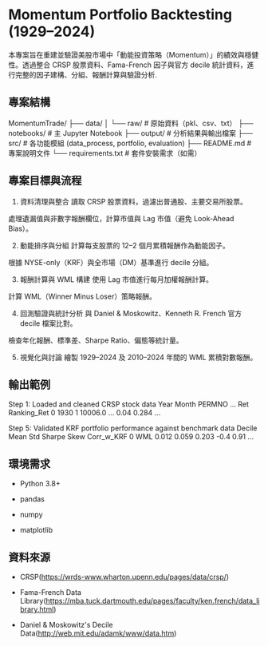 # Momentum Portfolio Backtesting (1929–2024)
本專案旨在重建並驗證美股市場中「動能投資策略（Momentum）」的績效與穩健性。透過整合 CRSP 股票資料、Fama-French 因子與官方 decile 統計資料，進行完整的因子建構、分組、報酬計算與驗證分析.

## 專案結構
MomentumTrade/
├── data/
│   └── raw/              # 原始資料（pkl、csv、txt）
├── notebooks/            # 主 Jupyter Notebook
├── output/               # 分析結果與輸出檔案
├── src/                  # 各功能模組 (data_process, portfolio, evaluation)
├── README.md             # 專案說明文件
└── requirements.txt      # 套件安裝需求（如需）

## 專案目標與流程
1. 資料清理與整合
讀取 CRSP 股票資料，過濾出普通股、主要交易所股票。

處理遺漏值與非數字報酬欄位，計算市值與 Lag 市值（避免 Look-Ahead Bias）。

2. 動能排序與分組
計算每支股票的 12–2 個月累積報酬作為動能因子。

根據 NYSE-only（KRF）與全市場（DM）基準進行 decile 分組。

3. 報酬計算與 WML 構建
使用 Lag 市值進行每月加權報酬計算。

計算 WML（Winner Minus Loser）策略報酬。

4. 回測驗證與統計分析
與 Daniel & Moskowitz、Kenneth R. French 官方 decile 檔案比對。

檢查年化報酬、標準差、Sharpe Ratio、偏態等統計量。

5.  視覺化與討論
繪製 1929–2024 及 2010–2024 年間的 WML 累積對數報酬。

## 輸出範例
Step 1: Loaded and cleaned CRSP stock data
        Year  Month  PERMNO  ...  Ret  Ranking_Ret
0       1930      1  10006.0  ... 0.04    0.284
...

Step 5: Validated KRF portfolio performance against benchmark data
         Decile     Mean     Std    Sharpe     Skew   Corr_w_KRF
0       WML       0.012    0.059    0.203     -0.4     0.91
...

## 環境需求
* Python 3.8+

* pandas

* numpy

* matplotlib

## 資料來源
* CRSP(https://wrds-www.wharton.upenn.edu/pages/data/crsp/)

* Fama-French Data Library(https://mba.tuck.dartmouth.edu/pages/faculty/ken.french/data_library.html)

* Daniel & Moskowitz's Decile Data(http://web.mit.edu/adamk/www/data.htm)